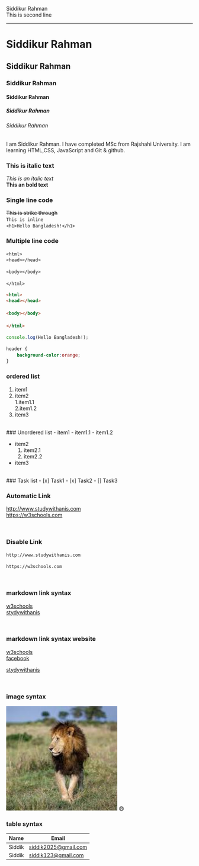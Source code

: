 <!--Markdown Tutorial-->
Siddikur Rahman  
This is second line  

---  

# Siddikur Rahman  
## Siddikur Rahman  
### Siddikur Rahman  
#### Siddikur Rahman  
##### Siddikur Rahman  
###### Siddikur Rahman 
<p> I am Siddikur Rahman. I have completed MSc from Rajshahi University. I am learning HTML,CSS, JavaScript and Git & github.</p>  

### This is italic text 
_This is an italic text_  
__This an bold text__  
 

 ### Single line code  

~~This is strike through~~  
`This is inline`  
`<h1>Hello Bangladesh!</h1>`  
### Multiple line code

```
<html>
<head></head>  

<body></body>

</html>
```  
```html
<html>
<head></head>  

<body></body>

</html>
```
```JavaScript
console.log(Hello Bangladesh!);
```

```css
header {
    background-color:orange;
}
```  
### ordered list
1. item1  
2. item2  
        1.item1.1  
        2.item1.2 
3. item3  
<br>  
### Unordered list  
- item1  
    - item1.1
    - item1.2  

- item2  
   1. item2.1  
   2. item2.2
- item3  
 <br>  
### Task  list  
- [x] Task1  
- [x] Task2  
- [] Task3

<br>  

### Automatic Link  
http://www.studywithanis.com  
https://w3schools.com   

<br>  

### Disable Link 

`http://www.studywithanis.com`  

`https://w3schools.com`  

<br>  

### markdown link syntax  
[w3schools](https://w3schools.com)  
[stydywithanis](http://www.studywithanis.com)  

<br>  

### markdown link syntax website 
[w3schools][websitelink]  
[facebook][facebooklink]  

[stydywithanis](http://www.studywithanis.com)

<br>  

### image syntax  
<!-- ![lion](./lion.jpg)   -->
<img src = "./lion.jpg" width="300" title="profile img "/>
😄
<br>  

### table syntax  
| Name|Email |  
| ------ | -----|
| Siddik | siddik2025@gmail.com |  
| Siddik | siddik123@gmail.com |


<!-- all link is here -->  
[websitelink]:http://www.studywithanis.com
[facebooklink]:http://www.studywithanis.com
